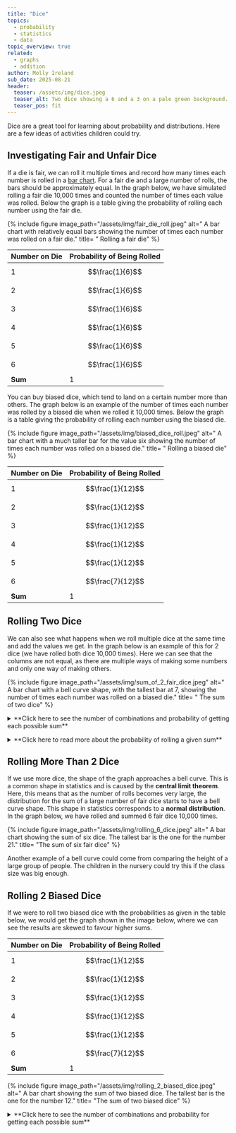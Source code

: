 ```yaml
---
title: "Dice"
topics: 
  - probability
  - statistics
  - data
topic_overview: true
related: 
  - graphs
  - addition
author: Molly Ireland
sub_date: 2025-08-21
header:
  teaser: /assets/img/dice.jpeg
  teaser_alt: Two dice showing a 6 and a 3 on a pale green background.
  teaser_pos: fit
---
```

Dice are a great tool for learning about probability and distributions. Here are a few ideas of activities children could try.

## Investigating Fair and Unfair Dice

If a die is fair, we can roll it multiple times and record how many times each number is rolled in a [bar chart]({{site.baseulr}}/articles/types_of_graphs/#bar-charts). For a fair die and a large number of rolls, the bars should be approximately equal. In the graph below, we have simulated rolling a fair die 10,000 times and counted the number of times each value was rolled. Below the graph is a table giving the probability of rolling each number using the fair die.

{% include figure image_path="/assets/img/fair_die_roll.jpeg" alt=" A bar chart with relatively equal bars showing the number of times each number was rolled on a fair die." title= " Rolling a fair die" %}

| Number on Die | Probability of Being Rolled |
|---------------|-----------------------------|
| 1 | $$\frac{1}{6}$$ |
| 2 | $$\frac{1}{6}$$ |
| 3 | $$\frac{1}{6}$$ |
| 4 | $$\frac{1}{6}$$ |
| 5 | $$\frac{1}{6}$$ |
| 6 | $$\frac{1}{6}$$ |
| **Sum** | 1 |

You can buy biased dice, which tend to land on a certain number more than others. The graph below is an example of the number of times each number was rolled by a biased die when we rolled it 10,000 times. Below the graph is a table giving the probability of rolling each number using the biased die.

{% include figure image_path="/assets/img/biased_dice_roll.jpeg" alt=" A bar chart with a much taller bar for the value six showing the number of times each number was rolled on a biased die." title= " Rolling a biased die" %}

| Number on Die | Probability of Being Rolled |
|---------------|-----------------------------|
| 1 |  $$\frac{1}{12}$$ |
| 2 | $$\frac{1}{12}$$ |
| 3 | $$\frac{1}{12}$$ |
| 4 | $$\frac{1}{12}$$ |
| 5 | $$\frac{1}{12}$$ |
| 6 | $$\frac{7}{12}$$ |
| **Sum** | 1 |

## Rolling Two Dice

We can also see what happens when we roll multiple dice at the same time and add the values we get. In the graph below is an example of this for 2 dice (we have rolled both dice 10,000 times). Here we can see that the columns are not equal, as there are multiple ways of making some numbers and only one way of making others.

{% include figure image_path="/assets/img/sum_of_2_fair_dice.jpeg" alt=" A bar chart with a bell curve shape, with the tallest bar at 7, showing the number of times each number was rolled on a biased die." title= " The sum of two dice" %}

<details markdown ="1">
<summary markdown="span">**Click here to see the number of combinations and probability of getting each possible sum**</summary>
<p></p>

In the table below, we can see the number of different ways of making each number from a sum of two dice. We can see that the tallest column in the bar chart is for a sum of 7. In the table, we can see that the number 7 has the highest number of ways to be made from a combination of two dice. As both dice are fair, this means that a sum of 7 has the highest probability of being rolled.

| Sum of Dice | Number of Combinations | Probability      |
|-------------|------------------------|------------------|
| 2           | 1                      | $$\frac{1}{36}$$ |
| 3           | 2                      | $$\frac{2}{36}$$ |
| 4           | 3                      | $$\frac{3}{36}$$ |
| 5           | 4                      | $$\frac{4}{36}$$ |
| 6           | 5                      | $$\frac{5}{36}$$ |
| 7           | 6                      | $$\frac{6}{36}$$ |
| 8           | 5                      | $$\frac{5}{36}$$ |
| 9           | 4                      | $$\frac{4}{36}$$ |
| 10          | 3                      | $$\frac{3}{36}$$ |
| 11          | 2                      | $$\frac{2}{36}$$ |
| 12          | 1                      | $$\frac{1}{36}$$ |
|-------------|------------------------|------------------|
| **Sum**     | 36                     | 1                |

</details>
<p></p>

<details markdown ="1">
<summary markdown="span">**Click here to read more about the probability of rolling a given sum**</summary>
<p></p>

There are 5 ways to get the sum of 6, and these are summarised in the table below. You may think that the case of the first dice being 1 and the second being 5 is the same as the first dice being 5 and the second dice being 1. For the sake of finding the sum of the dice, this is true; however, we have to notice that the case of rolling one of the dice to be a 1 and one of the dice to be a 5 occurs twice as much as the case where both dice are 3. 

Each die has the probability $$\frac{1}{6}$$ of giving each number this means that the case of the first dice being 1 and the second dice being 5 occurs with a probability of $$\frac{1}{36}$$ and the case of the first dice being 5 and the second dice being 1 occurs with a probability of $$\frac{1}{36}$$. This makes the total probability of rolling one 1 and one 5 $$\frac{2}{36}$$ which is twice as much as the probability of rolling two 3's, which is $$\frac{1}{36}$$. 

Adding the probabilities in the table gives us the total probability of rolling two dice that sum to six to be $$\frac{5}{36}$$. The total number of ways that the two dice can be rolled is 36, as there are 6 possibilities for the first dice and 6 possibilities for the second dice and $$6\times 6= 36$$. This means that the probability of rolling a six from two dice $$\frac{5}{36}$$ corresponds to saying that 5 out of the 36 dice combinations lead to a combined sum of 6 as the two dice are fair. 

| Dice 1 | Dice 2 | Probability of Happening |
|--------|--------|--------------------------|
| 1      | 5      | $$\frac{1}{36}$$         |
| 2      | 4      | $$\frac{1}{36}$$         |
| 3      | 3      | $$\frac{1}{36}$$         |
| 4      | 2      | $$\frac{1}{36}$$         |
| 5      | 1      | $$\frac{1}{36}$$         |

</details>
<p></p>

## Rolling More Than 2 Dice

If we use more dice, the shape of the graph approaches a bell curve. This is a common shape in statistics and is caused by the **central limit theorem**. Here, this means that as the number of rolls becomes very large, the distribution for the sum of a large number of fair dice starts to have a bell curve shape. This shape in statistics corresponds to a **normal distribution**. In the graph below, we have rolled and summed 6 fair dice 10,000 times.

{% include figure image_path="/assets/img/rolling_6_dice.jpeg" alt=" A bar chart showing the sum of six dice. The tallest bar is the one for the number 21." title= "The sum of six fair dice" %}

Another example of a bell curve could come from comparing the height of a large group of people. The children in the nursery could try this if the class size was big enough.

## Rolling 2 Biased Dice

If we were to roll two biased dice with the probabilities as given in the table below, we would get the graph shown in the image below, where we can see the results are skewed to favour higher sums. 

| Number on Die | Probability of Being Rolled |
|---------------|-----------------------------|
| 1 |  $$\frac{1}{12}$$ |
| 2 | $$\frac{1}{12}$$ |
| 3 | $$\frac{1}{12}$$ |
| 4 | $$\frac{1}{12}$$ |
| 5 | $$\frac{1}{12}$$ |
| 6 | $$\frac{7}{12}$$ |
| **Sum** | 1 |

{% include figure image_path="/assets/img/rolling_2_biased_dice.jpeg" alt=" A bar chart showing the sum of two biased dice. The tallest bar is the one for the number 12." title= "The sum of two biased dice" %}

<details markdown ="1">
<summary markdown="span">**Click here to see the number of combinations and probability for getting each possible sum**</summary>
<p></p>

| Sum of Dice | Number of Combinations | Probability        |
|-------------|------------------------|--------------------|
| 2           | 1                      | $$\frac{1}{144}$$  |
| 3           | 2                      | $$\frac{2}{144}$$  |
| 4           | 3                      | $$\frac{3}{144}$$  |
| 5           | 4                      | $$\frac{4}{144}$$  |
| 6           | 5                      | $$\frac{5}{144}$$  |
| 7           | 6                      | $$\frac{18}{144}$$ |
| 8           | 5                      | $$\frac{17}{144}$$ |
| 9           | 4                      | $$\frac{16}{144}$$ |
| 10          | 3                      | $$\frac{15}{144}$$ |
| 11          | 2                      | $$\frac{14}{144}$$ |
| 12          | 1                      | $$\frac{49}{144}$$ |
|-------------|------------------------|--------------------|
| **Sum**     | 36                     | 1                  |

</details>
<p></p>


[should probably write an article on the basics of probability]:#
[could also add a little bit about how these graphs do not always look like this for small numbers of rolls]:#

